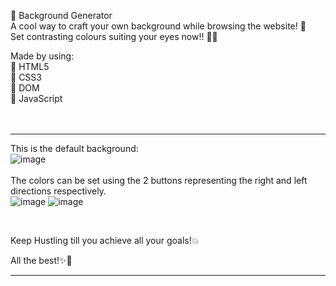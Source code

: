 👋 Background Generator<br>
A cool way to craft your own background while browsing the website! 🤩 <br>
Set contrasting colours suiting your eyes now!! 🥳🥳 <br>

Made by using: <br>
🌟 HTML5 <br>
🌟 CSS3 <br>
🌟 DOM <br>
🌟 JavaScript<br>
<br>
<br><hr>
This is the default background: <br>
![image](https://user-images.githubusercontent.com/65359068/114375675-8ac36300-9ba2-11eb-9ff2-5cf6061d7c73.png)
<br>
<br>
The colors can be set using the 2 buttons representing the right and left directions respectively.<br>
![image](https://user-images.githubusercontent.com/65359068/114376180-03c2ba80-9ba3-11eb-8530-53d3aa32dcb3.png)
![image](https://user-images.githubusercontent.com/65359068/114376705-83508980-9ba3-11eb-885a-b329fd33c12c.png)


<br>


Keep Hustling till you achieve all your goals!💥<br>

All the best!✨🌈<hr>

